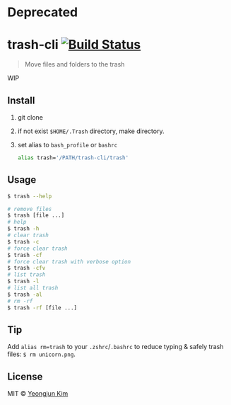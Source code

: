 # Deprecated

# trash-cli [![Build Status](https://travis-ci.org/wicksome/trash-cli.svg?branch=master)](https://travis-ci.org/wicksome/trash-cli)

> Move files and folders to the trash

WIP

## Install

1. git clone
2. if not exist `$HOME/.Trash` directory, make directory.
3. set alias to `bash_profile` or `bashrc`

    ```bash
    alias trash='/PATH/trash-cli/trash'
    ```
    
## Usage

```bash
$ trash --help
```

```bash
# remove files
$ trash [file ...]
# help
$ trash -h
# clear trash
$ trash -c
# force clear trash
$ trash -cf
# force clear trash with verbose option
$ trash -cfv
# list trash
$ trash -l
# list all trash
$ trash -al
# rm -rf
$ trash -rf [file ...]
```
## Tip

Add `alias rm=trash` to your `.zshrc`/`.bashrc` to reduce typing & safely trash files: `$ rm unicorn.png`.

## License

MIT © [Yeongjun Kim](https://wickso.me)
